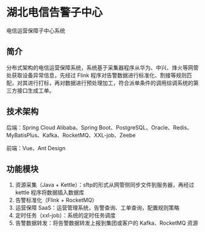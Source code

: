 # 湖北电信告警子中心
电信运营保障子中心系统

## 简介
分布式架构的电信运营保障系统，系统基于采集器程序从华为、中兴、烽火等网管处获取设备异常信息，先经过 Flink 程序对告警数据进行标准化、割接等规则匹配，对其进行打标，再对数据进行预处理加工，符合派单条件的调用综调系统的第三方接口生成工单。

## 技术架构
后端：Spring Cloud Alibaba、Spring Boot、PostgreSQL、Oracle、Redis、MyBatisPlus、Kafka、RocketMQ、XXL-job、Zeebe

前端：Vue、Ant Design

## 功能模块
1. 资源采集（Java + Kettle）：sftp的形式从网管侧同步文件到服务器，再经过 kettle 程序将数据插入数据库
2. 告警标准化（Flink + RocketMQ）
3. 运营保障 SaaS：运营管理系统，告警查询、工单查询，配置规则策略
4. 定时任务（xxl-job）：系统的定时任务调度
5. 告警数据转发：将告警数据转发上报到集团或客户的 Kafka、RocketMQ 资源

